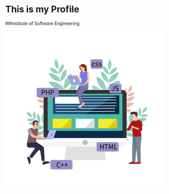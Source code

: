  #  This is my Profile
 
 ##Institute of Software Engineering
 
![image of a group](assests/images/ddd.png)